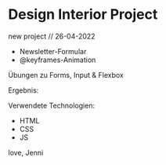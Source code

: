 # Design Interior Project

new project // 26-04-2022

+ Newsletter-Formular 
+ @keyframes-Animation 

Übungen zu Forms, Input & Flexbox

Ergebnis:


Verwendete Technologien:

- HTML 
- CSS 
- JS 


love, Jenni
